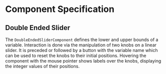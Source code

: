 # Component Specification
## Double Ended Slider
The `DoubleEndedSliderComponent` defines the lower and upper bounds of a variable. Interaction is done via the manipulation of two knobs on a linear slider. It is preceded or followed by a button with the variable name which can be used to reset the knobs to their initial positions. Hovering the component with the mouse pointer shows labels over the knobs, displaying the integer values of their positions.
